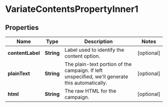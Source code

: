 

# VariateContentsPropertyInner1


## Properties

| Name | Type | Description | Notes |
|------------ | ------------- | ------------- | -------------|
|**contentLabel** | **String** | Label used to identify the content option. |  [optional] |
|**plainText** | **String** | The plain-text portion of the campaign. If left unspecified, we&#39;ll generate this automatically. |  [optional] |
|**html** | **String** | The raw HTML for the campaign. |  [optional] |



